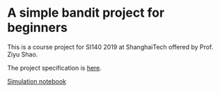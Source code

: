 # A simple bandit project for beginners

This is a course project for SI140 2019 at ShanghaiTech offered by Prof. Ziyu Shao.

The project specification is [here](./bandit_project.pdf).

[Simulation notebook](./three_armed_bandit.ipynb)
